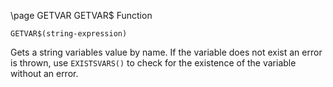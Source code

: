 \page GETVAR GETVAR$ Function
```basic
GETVAR$(string-expression)
```
Gets a string variables value by name. If the variable does not exist an error is thrown, use `EXISTSVARS()` to check for the existence of the variable without an error.